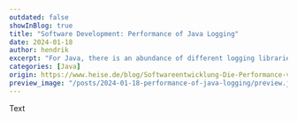 ```yaml
---
outdated: false
showInBlog: true
title: "Software Development: Performance of Java Logging"
date: 2024-01-18
author: hendrik
excerpt: "For Java, there is an abundance of different logging libraries and possibilities to output log messages. But which of them are really performant?"
categories: [Java]
origin: https://www.heise.de/blog/Softwareentwicklung-Die-Performance-von-Java-Logging-9278737.html
preview_image: "/posts/2024-01-18-performance-of-java-logging/preview.jpg"
---
```


Text